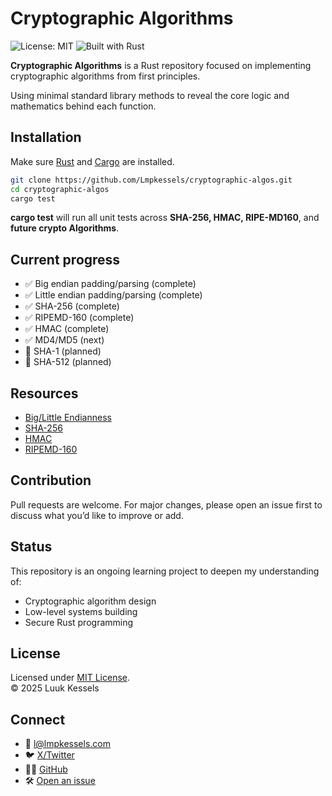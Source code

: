 # Cryptographic Algorithms

![License: MIT](https://img.shields.io/badge/License-MIT-green.svg)
![Built with Rust](https://img.shields.io/badge/Built%20with-Rust-red.svg)

**Cryptographic Algorithms** is a Rust repository focused on implementing cryptographic algorithms from first principles.

Using minimal standard library methods to reveal the core logic and mathematics behind each function.

## Installation

Make sure [Rust](https://rust-lang.org/tools/install/) and [Cargo](https://doc.rust-lang.org/cargo/getting-started/installation.html) are installed.

```bash
git clone https://github.com/Lmpkessels/cryptographic-algos.git
cd cryptographic-algos
cargo test
```

**cargo test** will run all unit tests across **SHA-256, HMAC, RIPE-MD160**, and **future crypto Algorithms**.

## Current progress

- ✅ Big endian padding/parsing (complete)
- ✅ Little endian padding/parsing (complete)
- ✅ SHA-256 (complete)
- ✅ RIPEMD-160 (complete)
- ✅ HMAC (complete)
- ✅ MD4/MD5 (next)
- 🚧 SHA-1 (planned)
- 🧩 SHA-512 (planned)

## Resources

- [Big/Little Endianness](https://en.wikipedia.org/wiki/Endianness)
- [SHA-256](https://nvlpubs.nist.gov/nistpubs/FIPS/NIST.FIPS.180-4.pdf)
- [HMAC](https://nvlpubs.nist.gov/nistpubs/FIPS/NIST.FIPS.198-1.pdf)
- [RIPEMD-160](https://homes.esat.kuleuven.be/~bosselae/ripemd160/pdf/AB-9601/AB-9601.pdf)

## Contribution

Pull requests are welcome.
For major changes, please open an issue first to discuss what you’d like to improve or add.

## Status

This repository is an ongoing learning project to deepen my understanding of:

- Cryptographic algorithm design
- Low-level systems building
- Secure Rust programming

## License

Licensed under [MIT License](./LICENSE-MIT). <br/>
© 2025 Luuk Kessels

## Connect

- 📧 [l@lmpkessels.com](mailto:l@lmpkessels.com)
- 🐦 [X/Twitter](https://x.com/lmpkessels)
- 👨‍💻 [GitHub](https://github.com/Lmpkessels)
- 🛠️ [Open an issue](https://github.com/Lmpkessels/cryptographic-algos/issues)
